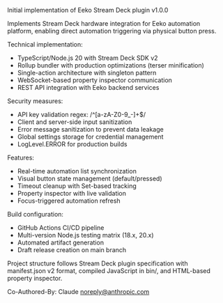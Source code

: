 Initial implementation of Eeko Stream Deck plugin v1.0.0

Implements Stream Deck hardware integration for Eeko automation platform,
enabling direct automation triggering via physical button press.

Technical implementation:
- TypeScript/Node.js 20 with Stream Deck SDK v2
- Rollup bundler with production optimizations (terser minification)
- Single-action architecture with singleton pattern
- WebSocket-based property inspector communication
- REST API integration with Eeko backend services

Security measures:
- API key validation regex: /^[a-zA-Z0-9_-]+$/
- Client and server-side input sanitization
- Error message sanitization to prevent data leakage
- Global settings storage for credential management
- LogLevel.ERROR for production builds

Features:
- Real-time automation list synchronization
- Visual button state management (default/pressed)
- Timeout cleanup with Set-based tracking
- Property inspector with live validation
- Focus-triggered automation refresh

Build configuration:
- GitHub Actions CI/CD pipeline
- Multi-version Node.js testing matrix (18.x, 20.x)
- Automated artifact generation
- Draft release creation on main branch

Project structure follows Stream Deck plugin specification with
manifest.json v2 format, compiled JavaScript in bin/, and HTML-based
property inspector.

Co-Authored-By: Claude <noreply@anthropic.com>